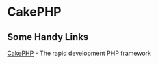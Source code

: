 CakePHP
=======



Some Handy Links
----------------

[CakePHP](http://www.cakephp.org) - The rapid development PHP framework

